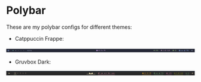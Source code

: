 # Polybar
These are my polybar configs for different themes:

- Catppuccin Frappe:
<img src='/screenshots/polybar/catppuccin-frappe.png'>

- Gruvbox Dark:
<img src='/screenshots/polybar/gruvbox-dark.png'>
